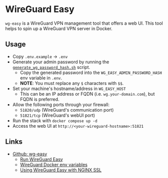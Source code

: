 # WireGuard Easy

`wg-easy` is a WireGuard VPN management tool that offers a web UI. This tool helps to spin up a WireGuard VPN server in Docker.

## Usage

- Copy `.env.example` -> `.env`
- Generate your admin password by running the [`generate_wg_password_hash.sh`](./generate_wg_password_hash.sh) script.
    - Copy the generated password into the `WG_EASY_ADMIN_PASSWORD_HASH` env variable in `.env`.
    - **NOTE**: You must replace any `$` characters with `$$`.
- Set your machine's hostname/address in `WG_EASY_HOST`
    - This can be an IP address or FQDN (i.e. `wg.your-domain.com`), but FQDN is preferred.
- Allow the following ports through your firewall:
    - `51820/udp` (WireGuard's communication port)
    - `51821/tcp` (WireGuard's webUI port)
- Run the stack with `docker compose up -d`
- Access the web UI at `http://<your-wireguard-hostname>:51821`

## Links

- [Github: wg-easy](https://github.com/wg-easy/wg-easy)
    - [Run WireGuard Easy](https://github.com/wg-easy/wg-easy?tab=readme-ov-file#2-run-wireguard-easy)
    - [WireGuard Docker env variables](https://github.com/wg-easy/wg-easy?tab=readme-ov-file#options)
    - [Using WireGuard Easy with NGINX SSL](https://github.com/wg-easy/wg-easy/wiki/Using-WireGuard-Easy-with-nginx-SSL)
